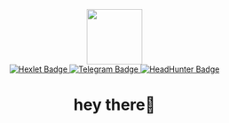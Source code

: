 <div id="header" align="center">
  <img src="https://media.giphy.com/media/v1.Y2lkPTc5MGI3NjExdzJuOXlvM25ldGVqejM1ajlvc21zb2YzcW1sMHlnanF5MmptYXl0ZSZlcD12MV9pbnRlcm5hbF9naWZfYnlfaWQmY3Q9Zw/qgQUggAC3Pfv687qPC/giphy.gif" width="100"/>
</div>
<div id="badges" align="center">
  <a href="https://ru.hexlet.io/u/user-7fbbc79ed0c8603a">
    <img src="https://img.shields.io/badge/Hexlet-grey?style=for-the-badge&logo=Hexlet&link=https%3A%2F%2Fru.hexlet.io%2Fu%2Fuser-7fbbc79ed0c8603a" alt="Hexlet Badge"/>
  </a>
  <a href="https://ru.hexlet.io/u/user-7fbbc79ed0c8603a">
    <img src="https://img.shields.io/badge/Telegram-blue?style=for-the-badge&logo=Telegram&link=https%3A%2F%2Ft.me%2Fchevgeny" alt="Telegram Badge"/>
  </a>
  <a href="https://ru.hexlet.io/u/user-7fbbc79ed0c8603a">
    <img src="https://img.shields.io/badge/HH.ru-red?style=for-the-badge&logo=HeadHunter&link=https%3A%2F%2Fspb.hh.ru%2Fresume%2Fccc95917ff0bc5acb00039ed1f745a4f49776c" alt="HeadHunter Badge"/>
  </a>
  <div>
    <img src="https://komarev.com/ghpvc/?username=EvgenyCh97&style=flat-square&color=blue" alt=""/>
  </div>
  <h1>
    hey there👋
  </h1>
</div>

